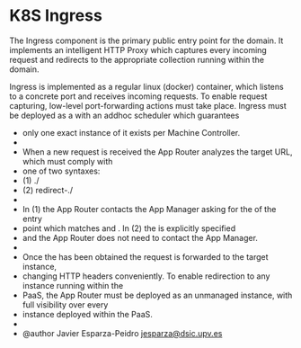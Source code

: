 # K8S Ingress
The Ingress component is the primary public entry point for the domain. It implements an intelligent
HTTP Proxy which captures every incoming request and redirects to the appropriate collection running
within the domain. 
 
Ingress is implemented as a regular linux (docker) container, which listens to a concrete
port and receives incoming requests.  To enable request capturing, low-level port-forwarding 
actions must take place. Ingress must be deployed as a   with an addhoc scheduler which guarantees
 * only one exact instance of it exists per Machine Controller.
 * 
 * When a new request is received the App Router analyzes the target URL, which must comply with 
 * one of two syntaxes:
 * (1) <appname>.<paas-dns>/<path>
 * (2) redirect-<instance-locator>.<paas-dns>/<path>
 * 
 * In (1) the App Router contacts the App Manager asking for the <instance-locator> of the entry
 * point which matches <appname> and <path>. In (2) the <instance-locator> is explicitly specified 
 * and the App Router does not need to contact the App Manager. 
 * 
 * Once the <instance-locator> has been obtained the request is forwarded to the target instance,
 * changing HTTP headers conveniently. To enable redirection to any instance running within the 
 * PaaS, the App Router must be deployed as an unmanaged instance, with full visibility over every 
 * instance deployed within the PaaS.
 * 
 * @author Javier Esparza-Peidro <jesparza@dsic.upv.es>